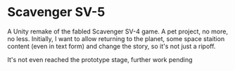 # Scavenger SV-5
A Unity remake of the fabled Scavenger SV-4 game. A pet project, no more, no less.
Initially, I want to allow returning to the planet, some space staition content (even in text form) and change the story, so it's not just a ripoff.

It's not even reached the prototype stage, further work pending
